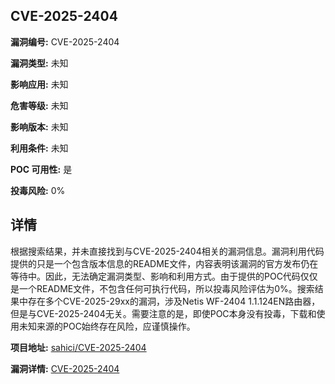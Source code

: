 ## CVE-2025-2404

**漏洞编号:** CVE-2025-2404

**漏洞类型:** 未知

**影响应用:** 未知

**危害等级:** 未知

**影响版本:** 未知

**利用条件:** 未知

**POC 可用性:** 是

**投毒风险:** 0%

## 详情

根据搜索结果，并未直接找到与CVE-2025-2404相关的漏洞信息。漏洞利用代码提供的只是一个包含版本信息的README文件，内容表明该漏洞的官方发布仍在等待中。因此，无法确定漏洞类型、影响和利用方式。由于提供的POC代码仅仅是一个README文件，不包含任何可执行代码，所以投毒风险评估为0%。搜索结果中存在多个CVE-2025-29xx的漏洞，涉及Netis WF-2404 1.1.124EN路由器，但是与CVE-2025-2404无关。需要注意的是，即使POC本身没有投毒，下载和使用未知来源的POC始终存在风险，应谨慎操作。

**项目地址:** [sahici/CVE-2025-2404](https://github.com/sahici/CVE-2025-2404)

**漏洞详情:** [CVE-2025-2404](https://nvd.nist.gov/vuln/detail/CVE-2025-2404)